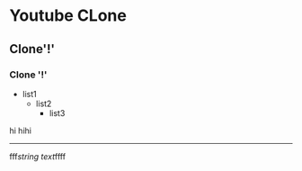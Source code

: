 # Youtube CLone

## Clone'!'

### Clone '!'

* list1
  * list2
    * list3

hi
    hihi

--------

[link]: http://github.com

fff*string text*ffff
